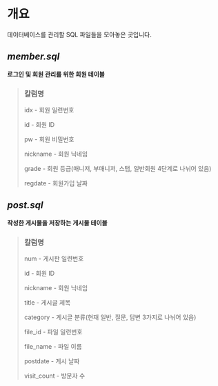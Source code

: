# 개요
데이터베이스를 관리할 SQL 파일들을 모아놓은 곳입니다.

## *member.sql*
**로그인 및 회원 관리를 위한 회원 테이블**

> ### 칼럼명
> idx - 회원 일련번호
> 
> id - 회원 ID
> 
> pw - 회원 비밀번호
> 
> nickname - 회원 닉네임
> 
> grade - 회원 등급(매니저, 부매니저, 스탭, 일반회원 4단계로 나뉘어 있음)
>
> regdate - 회원가입 날짜

## *post.sql*
**작성한 게시물을 저장하는 게시물 테이블**

> ### 칼럼명
> num - 게시판 일련번호
> 
> id - 회원 ID
> 
> nickname - 회원 닉네임
>
> title - 게시글 제목
>
> category - 게시글 분류(현재 일반, 질문, 답변 3가지로 나뉘어 있음)
>
> file_id - 파일 일련번호
>
> file_name - 파일 이름
>
> postdate - 게시 날짜
>
> visit_count - 방문자 수
